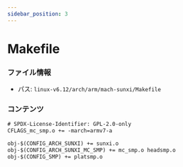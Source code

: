 ```yaml
---
sidebar_position: 3
---
```

# Makefile

### ファイル情報

- パス: `linux-v6.12/arch/arm/mach-sunxi/Makefile`

### コンテンツ

```txt
# SPDX-License-Identifier: GPL-2.0-only
CFLAGS_mc_smp.o	+= -march=armv7-a

obj-$(CONFIG_ARCH_SUNXI) += sunxi.o
obj-$(CONFIG_ARCH_SUNXI_MC_SMP) += mc_smp.o headsmp.o
obj-$(CONFIG_SMP) += platsmp.o

```
